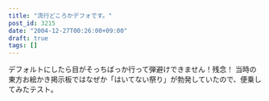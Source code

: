 ```yaml
---
title: "流行どころかデフォです。"
post_id: 3215
date: "2004-12-27T00:26:00+09:00"
draft: true
tags: []
---
```



デフォルトにしたら目がそっちばっか行って弾避けできません！残念！ 当時の東方お絵かき掲示板ではなぜか「はいてない祭り」が勃発していたので、便乗してみたテスト。
